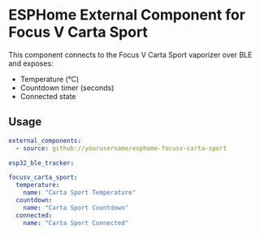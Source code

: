 # ESPHome External Component for Focus V Carta Sport

This component connects to the Focus V Carta Sport vaporizer over BLE and exposes:

- Temperature (°C)
- Countdown timer (seconds)
- Connected state

## Usage

```yaml
external_components:
  - source: github://yourusername/esphome-focusv-carta-sport

esp32_ble_tracker:

focusv_carta_sport:
  temperature:
    name: "Carta Sport Temperature"
  countdown:
    name: "Carta Sport Countdown"
  connected:
    name: "Carta Sport Connected"

```